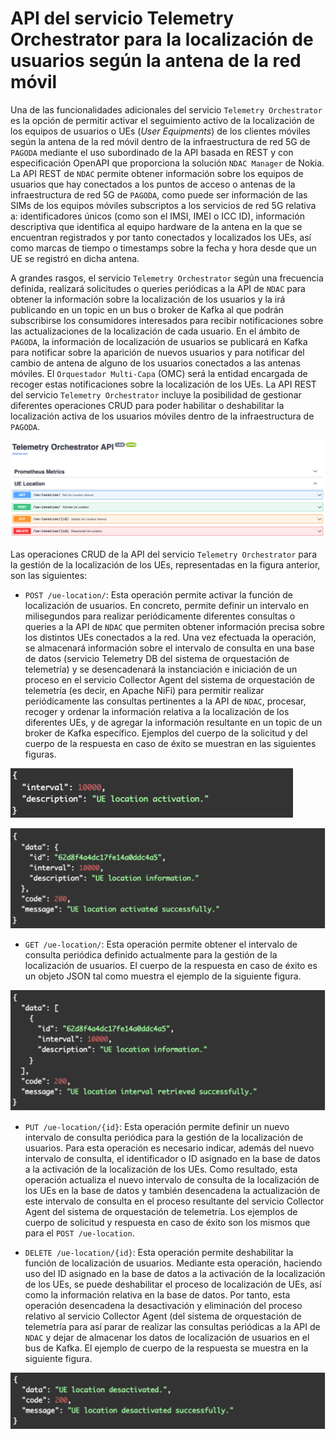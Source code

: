 # API del servicio Telemetry Orchestrator para la localización de usuarios según la antena de la red móvil

Una de las funcionalidades adicionales del servicio `Telemetry Orchestrator` es la opción de permitir activar el seguimiento activo de la localización de los equipos de usuarios o UEs (_User Equipments_) de los clientes móviles según la antena de la red móvil dentro de la infraestructura de red 5G de `PAGODA` mediante el uso subordinado de la API basada en REST y con especificación OpenAPI que proporciona la solución `NDAC Manager` de Nokia. La API REST de `NDAC` permite obtener información sobre los equipos de usuarios que hay conectados a los puntos de acceso o antenas de la infraestructura de red 5G de `PAGODA`, como puede ser información de las SIMs de los equipos móviles subscriptos a los servicios de red 5G relativa a: identificadores únicos (como son el IMSI, IMEI o ICC ID), información descriptiva que identifica al equipo hardware de la antena en la que se encuentran registrados y por tanto conectados y localizados los UEs, así como marcas de tiempo o timestamps sobre la fecha y hora desde que un UE se registró en dicha antena.

A grandes rasgos, el servicio `Telemetry Orchestrator` según una frecuencia definida, realizará
solicitudes o queries periódicas a la API de `NDAC` para obtener la información sobre la localización de los usuarios y la irá publicando en un topic en un bus o broker de Kafka al que podrán subscribirse los consumidores interesados para recibir notificaciones sobre las actualizaciones de la localización de cada usuario. En el ámbito de `PAGODA`, la información de localización de usuarios se publicará en Kafka para notificar sobre la aparición de nuevos usuarios y para notificar del cambio de antena de alguno de los usuarios conectados a las antenas móviles. El `Orquestador Multi-Capa` (OMC) será la entidad encargada de recoger estas notificaciones sobre la localización de los UEs. La API REST del servicio `Telemetry Orchestrator` incluye la posibilidad de gestionar diferentes operaciones CRUD para poder habilitar o deshabilitar la localización activa de los usuarios móviles dentro de la infraestructura de `PAGODA`.

![Telemetry Orchetrator UE Location CRUD operations](../images/telemetry-orchestrator-crud-ue-location.png)

Las operaciones CRUD de la API del servicio `Telemetry Orchestrator` para la gestión de la localización de los UEs, representadas en la figura anterior, son las siguientes:

- `POST /ue-location/`: Esta operación permite activar la función de localización de usuarios. En concreto, permite definir un intervalo en milisegundos para realizar periódicamente diferentes consultas o queries a la API de `NDAC` que permiten obtener información precisa sobre los distintos UEs conectados a la red. Una vez efectuada la operación, se almacenará información sobre el intervalo de consulta en una base de datos (servicio Telemetry DB del sistema de orquestación de telemetría) y se desencadenará la instanciación e iniciación de un proceso en el servicio Collector Agent del sistema de orquestación de telemetría (es decir, en Apache NiFi) para permitir realizar periódicamente las consultas pertinentes a la API de `NDAC`, procesar, recoger y ordenar la información relativa a la localización de los diferentes UEs, y de agregar la información resultante en un topic de un broker de Kafka específico. Ejemplos del cuerpo de la solicitud y del cuerpo de la respuesta en caso de éxito se muestran en las siguientes figuras.

![POST UE location query](../images/telemetry-orchestrator-crud-ue-location-post-query.png)

![POST UE location response](../images/telemetry-orchestrator-crud-ue-location-post-response.png)

- `GET /ue-location/`: Esta operación permite obtener el intervalo de consulta periódica definido actualmente para la gestión de la localización de usuarios. El cuerpo de la respuesta en caso de éxito es un objeto JSON tal como muestra el ejemplo de la siguiente figura.

![GET UE location response](../images/telemetry-orchestrator-crud-ue-location-get-response.png)

- `PUT /ue-location/{id}`: Esta operación permite definir un nuevo intervalo de consulta periódica para la gestión de la localización de usuarios. Para esta operación es necesario indicar, además del nuevo intervalo de consulta, el identificador o ID asignado en la base de datos a la activación de la localización de los UEs. Como resultado, esta operación actualiza el nuevo intervalo de consulta de la localización de los UEs en la base de datos y también desencadena la actualización de este intervalo de consulta en el proceso resultante del servicio Collector Agent del sistema de orquestación de telemetría. Los ejemplos de cuerpo de solicitud y respuesta en caso de éxito son los mismos que para el `POST /ue-location`.

- `DELETE /ue-location/{id}`: Esta operación permite deshabilitar la función de localización de usuarios. Mediante esta operación, haciendo uso del ID asignado en la base de datos a la activación de la localización de los UEs, se puede deshabilitar el proceso de localización de UEs, así como la información relativa en la base de datos. Por tanto, esta operación desencadena la desactivación y eliminación del proceso relativo al servicio Collector Agent (del sistema de orquestación de telemetría para así parar de realizar las consultas periódicas a la API de ``NDAC`` y dejar de almacenar los datos de localización de usuarios en el bus de Kafka. El ejemplo de cuerpo de la respuesta se muestra en la siguiente figura.

![DELETE UE location response](../images/telemetry-orchestrator-crud-ue-location-delete-response.png)

